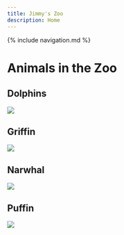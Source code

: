 ```yaml
---
title: Jimmy's Zoo
description: Home
---
```

{% include navigation.md %}

# Animals in the Zoo

## Dolphins

[![](https://sprengertrinker.github.io/02.jpg)](https://sprengertrinker.github.io/)

## Griffin

[![](https://bwart-mkto.github.io/scrum-team-griffin-site/Griffin%20image%201.jpg)](https://bwart-mkto.github.io/scrum-team-griffin-site/)

## Narwhal

[![](https://rdubrock.github.io/narwhals/jedi_narwhal.jpg)](https://rdubrock.github.io/narwhals/)

## Puffin

[![](https://dpcairns.github.io/scrum-puffin/homepage__puffy.png)](https://dpcairns.github.io/scrum-puffin/)
